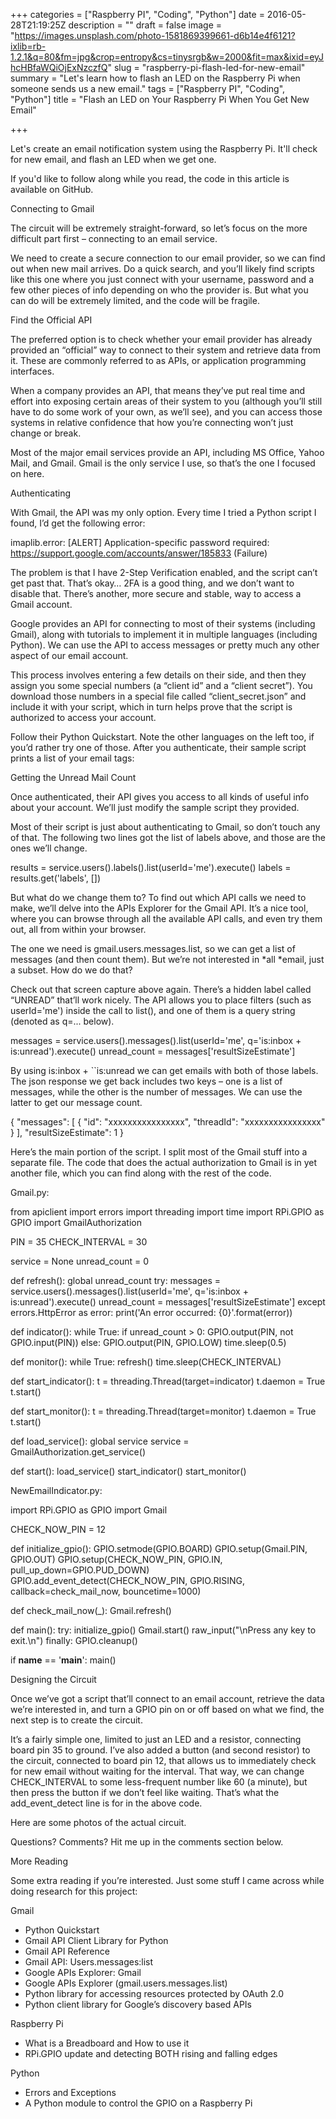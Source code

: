 +++
categories = ["Raspberry PI", "Coding", "Python"]
date = 2016-05-28T21:19:25Z
description = ""
draft = false
image = "https://images.unsplash.com/photo-1581869399661-d6b14e4f6121?ixlib=rb-1.2.1&q=80&fm=jpg&crop=entropy&cs=tinysrgb&w=2000&fit=max&ixid=eyJhcHBfaWQiOjExNzczfQ"
slug = "raspberry-pi-flash-led-for-new-email"
summary = "Let's learn how to flash an LED on the Raspberry Pi when someone sends us a new email."
tags = ["Raspberry PI", "Coding", "Python"]
title = "Flash an LED on Your Raspberry Pi When You Get New Email"

+++


Let's create an email notification system using the Raspberry Pi. It'll check for new email, and flash an LED when we get one.



If you'd like to follow along while you read, the code in this article is available on GitHub.




Connecting to Gmail

The circuit will be extremely straight-forward, so let’s focus on the more difficult part first – connecting to an email service.

We need to create a secure connection to our email provider, so we can find out when new mail arrives. Do a quick search, and you’ll likely find scripts like this one where you just connect with your username, password and a few other pieces of info depending on who the provider is. But what you can do will be extremely limited, and the code will be fragile.


Find the Official API

The preferred option is to check whether your email provider has already provided an “official” way to connect to their system and retrieve data from it. These are commonly referred to as APIs, or application programming interfaces.

When a company provides an API, that means they’ve put real time and effort into exposing certain areas of their system to you (although you’ll still have to do some work of your own, as we’ll see), and you can access those systems in relative confidence that how you’re connecting won’t just change or break.

Most of the major email services provide an API, including MS Office, Yahoo Mail, and Gmail. Gmail is the only service I use, so that’s the one I focused on here.


Authenticating

With Gmail, the API was my only option. Every time I tried a Python script I found, I’d get the following error:

imaplib.error: [ALERT] Application-specific password required: https://support.google.com/accounts/answer/185833 (Failure)

The problem is that I have 2-Step Verification enabled, and the script can’t get past that. That’s okay… 2FA is a good thing, and we don’t want to disable that. There’s another, more secure and stable, way to access a Gmail account.

Google provides an API for connecting to most of their systems (including Gmail), along with tutorials to implement it in multiple languages (including Python). We can use the API to access messages or pretty much any other aspect of our email account.

This process involves entering a few details on their side, and then they assign you some special numbers (a “client id” and a “client secret”). You download those numbers in a special file called “client_secret.json” and include it with your script, which in turn helps prove that the script is authorized to access your account.

Follow their Python Quickstart. Note the other languages on the left too, if you’d rather try one of those. After you authenticate, their sample script prints a list of your email tags:


Getting the Unread Mail Count

Once authenticated, their API gives you access to all kinds of useful info about your account. We’ll just modify the sample script they provided.

Most of their script is just about authenticating to Gmail, so don’t touch any of that. The following two lines got the list of labels above, and those are the ones we’ll change.

results = service.users().labels().list(userId='me').execute() 
labels = results.get('labels', [])

But what do we change them to? To find out which API calls we need to make, we’ll delve into the APIs Explorer for the Gmail API. It’s a nice tool, where you can browse through all the available API calls, and even try them out, all from within your browser.

The one we need is gmail.users.messages.list, so we can get a list of messages (and then count them). But we’re not interested in *all *email, just a subset. How do we do that?

Check out that screen capture above again. There’s a hidden label called “UNREAD” that’ll work nicely. The API allows you to place filters (such as userId='me') inside the call to list(), and one of them is a query string (denoted as q=... below).

messages = service.users().messages().list(userId='me', q='is:inbox + is:unread').execute()
unread_count = messages['resultSizeEstimate']

By using is:inbox + ``is:unread we can get emails with both of those labels. The json response we get back includes two keys – one is a list of messages, while the other is the number of messages. We can use the latter to get our message count.

{
 "messages": [
  {
   "id": "xxxxxxxxxxxxxxxx",
   "threadId": "xxxxxxxxxxxxxxxx"
  }
 ],
 "resultSizeEstimate": 1
}

Here’s the main portion of the script. I split most of the Gmail stuff into a separate file. The code that does the actual authorization to Gmail is in yet another file, which you can find along with the rest of the code.

Gmail.py:

from apiclient import errors
import threading
import time
import RPi.GPIO as GPIO
import GmailAuthorization
 
PIN = 35
CHECK_INTERVAL = 30
 
service = None
unread_count = 0
 
 
def refresh():
    global unread_count
    try:
        messages = service.users().messages().list(userId='me', q='is:inbox + is:unread').execute()
        unread_count = messages['resultSizeEstimate']
    except errors.HttpError as error:
        print('An error occurred: {0}'.format(error))
 
 
def indicator():
    while True:
        if unread_count > 0:
            GPIO.output(PIN, not GPIO.input(PIN))
        else:
            GPIO.output(PIN, GPIO.LOW)
        time.sleep(0.5)
 
 
def monitor():
    while True:
        refresh()
        time.sleep(CHECK_INTERVAL)
 
 
def start_indicator():
    t = threading.Thread(target=indicator)
    t.daemon = True
    t.start()
 
 
def start_monitor():
    t = threading.Thread(target=monitor)
    t.daemon = True
    t.start()
 
 
def load_service():
    global service
    service = GmailAuthorization.get_service()
 
 
def start():
    load_service()
    start_indicator()
    start_monitor()

NewEmailIndicator.py:

import RPi.GPIO as GPIO
import Gmail
 
CHECK_NOW_PIN = 12
 
 
def initialize_gpio():
    GPIO.setmode(GPIO.BOARD)
    GPIO.setup(Gmail.PIN, GPIO.OUT)
    GPIO.setup(CHECK_NOW_PIN, GPIO.IN, pull_up_down=GPIO.PUD_DOWN)
    GPIO.add_event_detect(CHECK_NOW_PIN, GPIO.RISING, callback=check_mail_now, bouncetime=1000)
 
 
def check_mail_now(_):
    Gmail.refresh()
 
 
def main():
    try:
        initialize_gpio()
        Gmail.start()
        raw_input("\nPress any key to exit.\n")
    finally:
        GPIO.cleanup()
 
 
if __name__ == '__main__':
    main()


Designing the Circuit

Once we’ve got a script that’ll connect to an email account, retrieve the data we’re interested in, and turn a GPIO pin on or off based on what we find, the next step is to create the circuit.

It’s a fairly simple one, limited to just an LED and a resistor, connecting board pin 35 to ground. I’ve also added a button (and second resistor) to the circuit, connected to board pin 12, that allows us to immediately check for new email without waiting for the interval. That way, we can change CHECK_INTERVAL to some less-frequent number like 60 (a minute), but then press the button if we don’t feel like waiting. That’s what the add_event_detect line is for in the above code.

Here are some photos of the actual circuit.

Questions? Comments? Hit me up in the comments section below.


More Reading

Some extra reading if you’re interested. Just some stuff I came across while doing research for this project:

Gmail

 * Python Quickstart
 * Gmail API Client Library for Python
 * Gmail API Reference
 * Gmail API: Users.messages:list
 * Google APIs Explorer: Gmail
 * Google APIs Explorer (gmail.users.messages.list)
 * Python library for accessing resources protected by OAuth 2.0
 * Python client library for Google’s discovery based APIs

Raspberry Pi

 * What is a Breadboard and How to use it
 * RPi.GPIO update and detecting BOTH rising and falling edges

Python

 * Errors and Exceptions
 * A Python module to control the GPIO on a Raspberry Pi